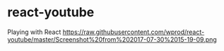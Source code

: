 # react-youtube
Playing with React
https://raw.githubusercontent.com/wprod/react-youtube/master/Screenshot%20from%202017-07-30%2015-19-09.png
